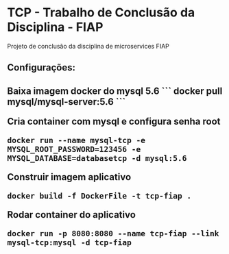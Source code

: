 # TCP - Trabalho de Conclusão da Disciplina - FIAP

Projeto de conclusão da disciplina de microservices FIAP

<h2>Configurações:<h2>
Baixa imagem docker do mysql 5.6
```
docker pull mysql/mysql-server:5.6
```

Cria container com mysql e configura senha root
```
docker run --name mysql-tcp -e MYSQL_ROOT_PASSWORD=123456 -e MYSQL_DATABASE=databasetcp -d mysql:5.6
```

Construir imagem aplicativo
```
docker build -f DockerFile -t tcp-fiap .
```

Rodar container do aplicativo
```
docker run -p 8080:8080 --name tcp-fiap --link mysql-tcp:mysql -d tcp-fiap
```
